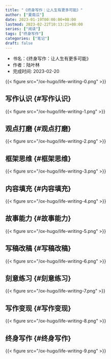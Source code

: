 ```yaml
---
title: "《终身写作：让人生有更多可能》"
author: ["夏南瓜"]
date: 2023-01-19T00:00:00+08:00
lastmod: 2023-02-22T10:13:21+08:00
series: ["阅读"]
tags: ["终身写作"]
categories: ["笔记"]
draft: false
---
```


-   书名：《终身写作：让人生有更多可能》
-   作者：陆叶林
-   完成时间: 2023-02-20

{{< figure src="/ox-hugo/life-writing-0.png" >}}


## 写作认识 {#写作认识}

{{< figure src="/ox-hugo/life-writing-1.png" >}}


## 观点打磨 {#观点打磨}

{{< figure src="/ox-hugo/life-writing-2.png" >}}


## 框架思维 {#框架思维}

{{< figure src="/ox-hugo/life-writing-3.png" >}}


## 内容填充 {#内容填充}

{{< figure src="/ox-hugo/life-writing-4.png" >}}


## 故事能力 {#故事能力}

{{< figure src="/ox-hugo/life-writing-5.png" >}}


## 写稿改稿 {#写稿改稿}

{{< figure src="/ox-hugo/life-writing-6.png" >}}


## 刻意练习 {#刻意练习}

{{< figure src="/ox-hugo/life-writing-7.png" >}}


## 写作变现 {#写作变现}

{{< figure src="/ox-hugo/life-writing-8.png" >}}


## 终身写作 {#终身写作}

{{< figure src="/ox-hugo/life-writing-9.png" >}}
